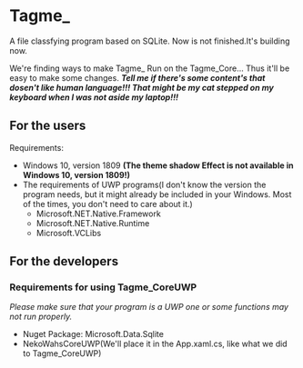# Tagme_
A file classfying program based on SQLite.
Now is not finished.It's building now.

We're finding ways to make Tagme_ Run on the Tagme_Core... Thus it'll be easy to make some changes.
***Tell me if there's some content's that dosen't like human language!!! That might be my cat stepped on my keyboard when I was not aside my laptop!!!***

## For the users
Requirements:
- Windows 10, version 1809 **(The theme shadow Effect is not available in Windows 10, version 1809!)**
- The requirements of UWP programs(I don't know the version the program needs, but it might already be included in your Windows. Most of the times, you don't need to care about it.)
  - Microsoft.NET.Native.Framework
  - Microsoft.NET.Native.Runtime
  - Microsoft.VCLibs

## For the developers
### Requirements for using Tagme_CoreUWP
*Please make sure that your program is a UWP one or some functions may not run properly.*
- Nuget Package: Microsoft.Data.Sqlite
- NekoWahsCoreUWP(We'll place it in the App.xaml.cs, like what we did to Tagme_CoreUWP)
